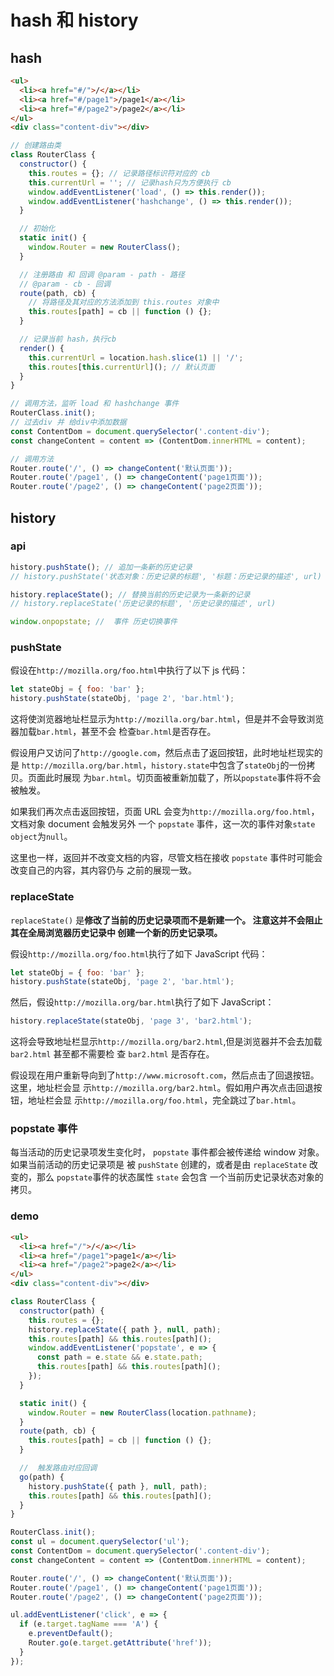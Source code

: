 # hash 和 history

## hash

```html
<ul>
  <li><a href="#/">/</a></li>
  <li><a href="#/page1">/page1</a></li>
  <li><a href="#/page2">/page2</a></li>
</ul>
<div class="content-div"></div>
```

```js
// 创建路由类
class RouterClass {
  constructor() {
    this.routes = {}; // 记录路径标识符对应的 cb
    this.currentUrl = ''; // 记录hash只为方便执行 cb
    window.addEventListener('load', () => this.render());
    window.addEventListener('hashchange', () => this.render());
  }

  // 初始化
  static init() {
    window.Router = new RouterClass();
  }

  // 注册路由 和 回调 @param - path - 路径
  // @param - cb - 回调
  route(path, cb) {
    // 将路径及其对应的方法添加到 this.routes 对象中
    this.routes[path] = cb || function () {};
  }

  // 记录当前 hash，执行cb
  render() {
    this.currentUrl = location.hash.slice(1) || '/';
    this.routes[this.currentUrl](); // 默认页面
  }
}

// 调用方法，监听 load 和 hashchange 事件
RouterClass.init();
// 过去div 并 给div中添加数据
const ContentDom = document.querySelector('.content-div');
const changeContent = content => (ContentDom.innerHTML = content);

// 调用方法
Router.route('/', () => changeContent('默认页面'));
Router.route('/page1', () => changeContent('page1页面'));
Router.route('/page2', () => changeContent('page2页面'));
```

## history

### api

```js
history.pushState(); // 追加一条新的历史记录
// history.pushState('状态对象：历史记录的标题', '标题：历史记录的描述', url)

history.replaceState(); // 替换当前的历史记录为一条新的记录
// history.replaceState('历史记录的标题', '历史记录的描述', url)

window.onpopstate; //  事件 历史切换事件
```

### pushState

假设在`http://mozilla.org/foo.html`中执行了以下 js 代码：

```js
let stateObj = { foo: 'bar' };
history.pushState(stateObj, 'page 2', 'bar.html');
```

这将使浏览器地址栏显示为`http://mozilla.org/bar.html`，但是并不会导致浏览器加载`bar.html`，甚至不会
检查`bar.html`是否存在。

假设用户又访问了`http://google.com`，然后点击了返回按钮，此时地址栏现实的是
`http://mozilla.org/bar.html`，`history.state`中包含了`stateObj`的一份拷贝。页面此时展现
为`bar.html`。切页面被重新加载了，所以`popstate`事件将不会被触发。

如果我们再次点击返回按钮，页面 URL 会变为`http://mozilla.org/foo.html`，文档对象 document 会触发另外
一个 `popstate` 事件，这一次的事件对象`state object`为`null`。

这里也一样，返回并不改变文档的内容，尽管文档在接收 `popstate` 事件时可能会改变自己的内容，其内容仍与
之前的展现一致。

### replaceState

`replaceState()` 是**修改了当前的历史记录项而不是新建一个。 注意这并不会阻止其在全局浏览器历史记录中
创建一个新的历史记录项。**

假设`http://mozilla.org/foo.html`执行了如下 JavaScript 代码：

```js
let stateObj = { foo: 'bar' };
history.pushState(stateObj, 'page 2', 'bar.html');
```

然后，假设`http://mozilla.org/bar.html`执行了如下 JavaScript：

```js
history.replaceState(stateObj, 'page 3', 'bar2.html');
```

这将会导致地址栏显示`http://mozilla.org/bar2.html`,但是浏览器并不会去加载`bar2.html` 甚至都不需要检
查 `bar2.html` 是否存在。

假设现在用户重新导向到了`http://www.microsoft.com`，然后点击了回退按钮。这里，地址栏会显
示`http://mozilla.org/bar2.html`。假如用户再次点击回退按钮，地址栏会显
示`http://mozilla.org/foo.html`，完全跳过了`bar.html`。

### popstate 事件

每当活动的历史记录项发生变化时， `popstate` 事件都会被传递给 window 对象。如果当前活动的历史记录项是
被 `pushState` 创建的，或者是由 `replaceState` 改变的，那么 `popstate`事件的状态属性 `state` 会包含
一个当前历史记录状态对象的拷贝。

### demo

```html
<ul>
  <li><a href="/">/</a></li>
  <li><a href="/page1">page1</a></li>
  <li><a href="/page2">page2</a></li>
</ul>
<div class="content-div"></div>
```

```js
class RouterClass {
  constructor(path) {
    this.routes = {};
    history.replaceState({ path }, null, path);
    this.routes[path] && this.routes[path]();
    window.addEventListener('popstate', e => {
      const path = e.state && e.state.path;
      this.routes[path] && this.routes[path]();
    });
  }

  static init() {
    window.Router = new RouterClass(location.pathname);
  }
  route(path, cb) {
    this.routes[path] = cb || function () {};
  }

  //  触发路由对应回调
  go(path) {
    history.pushState({ path }, null, path);
    this.routes[path] && this.routes[path]();
  }
}

RouterClass.init();
const ul = document.querySelector('ul');
const ContentDom = document.querySelector('.content-div');
const changeContent = content => (ContentDom.innerHTML = content);

Router.route('/', () => changeContent('默认页面'));
Router.route('/page1', () => changeContent('page1页面'));
Router.route('/page2', () => changeContent('page2页面'));

ul.addEventListener('click', e => {
  if (e.target.tagName === 'A') {
    e.preventDefault();
    Router.go(e.target.getAttribute('href'));
  }
});
```
